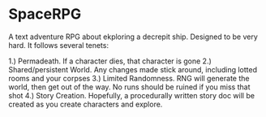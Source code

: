 # SpaceRPG

A text adventure RPG about ekploring a decrepit ship. Designed to be very hard. It follows several tenets:

1.) Permadeath. If a character dies, that character is gone
2.) Shared/persistent World. Any changes made stick around, including lotted rooms and your corpses
3.) Limited Randomness. RNG will generate the world, then get out of the way. No runs should be ruined if you miss that shot
4.) Story Creation. Hopefully, a procedurally written story doc will be created as you create characters and explore.
